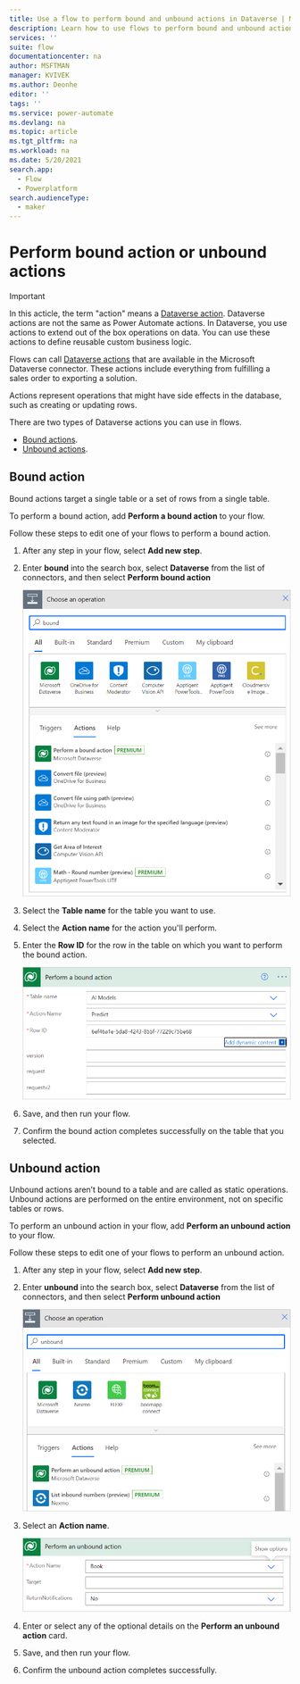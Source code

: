 ```yaml
---
title: Use a flow to perform bound and unbound actions in Dataverse | Microsoft Docs
description: Learn how to use flows to perform bound and unbound actions in Dataverse.  
services: ''
suite: flow
documentationcenter: na
author: MSFTMAN
manager: KVIVEK
ms.author: Deonhe
editor: ''
tags: ''
ms.service: power-automate
ms.devlang: na
ms.topic: article
ms.tgt_pltfrm: na
ms.workload: na
ms.date: 5/20/2021
search.app: 
  - Flow
  - Powerplatform
search.audienceType: 
  - maker
---
```


# Perform bound action or unbound actions

>[!IMPORTANT]
>In this acticle, the term "action" means a [Dataverse action](/dynamics365/customer-engagement/web-api/actions?view=dynamics-ce-odata-9&preserve-view=true).
>Dataverse actions are not the same as Power Automate actions. In Dataverse, you use actions to extend out of the box operations on data. You can use these actions to define reusable custom business logic.

Flows can call [Dataverse actions](/dynamics365/customer-engagement/web-api/actions?view=dynamics-ce-odata-9&preserve-view=true) that are available in the Microsoft Dataverse connector. These actions include everything from fulfilling a sales order to exporting a solution. 

Actions represent operations that might have side effects in the database, such as creating or updating rows. 

There are two types of Dataverse actions you can use in flows.

- [Bound actions](#bound-action).
- [Unbound actions](#unbound-action).

## Bound action

Bound actions target a single table or a set of rows from a single table.

To perform a bound action, add **Perform a bound action** to your flow.

Follow these steps to edit one of your flows to perform a bound action.

1. After any step in your flow, select **Add new step**.
1. Enter **bound** into the search box, select **Dataverse** from the list of connectors, and then select **Perform bound action**

   ![Bound action](../media/dataverse-how-tos/bound-1.png)

1. Select the **Table name** for the table you want to use.
1. Select the **Action name** for the action you'll perform.
1. Enter the **Row ID** for the row in the table on which you want to perform the bound action.

   ![Bound action card completed](../media/dataverse-how-tos/bound-complete.png)

1. Save, and then run your flow.
1. Confirm the bound action completes successfully on the table that you selected.

## Unbound action

Unbound actions aren’t bound to a table and are called as static operations. Unbound actions are performed on the entire environment, not on specific tables or rows.

To perform an unbound action in your flow, add **Perform an unbound action** to your flow.

Follow these steps to edit one of your flows to perform an unbound action.

1. After any step in your flow, select **Add new step**.
1. Enter **unbound** into the search box, select **Dataverse** from the list of connectors, and then select **Perform unbound action**

   ![Unbound action](../media/dataverse-how-tos/bound-2.png)
   
1. Select an **Action name**.

   ![Action name](../media/dataverse-how-tos/bound-3.png)

1. Enter or select any of the optional details on the **Perform an unbound action** card.

1. Save, and then run your flow.
1. Confirm the unbound action completes successfully.








